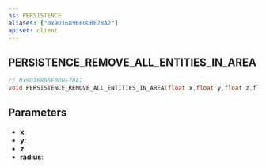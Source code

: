 ```yaml
---
ns: PERSISTENCE
aliases: ["0x9D16896F0DBE78A2"]
apiset: client
---
```

## PERSISTENCE_REMOVE_ALL_ENTITIES_IN_AREA

```c
// 0x9D16896F0DBE78A2
void PERSISTENCE_REMOVE_ALL_ENTITIES_IN_AREA(float x,float y,float z,float radius);
```


## Parameters
* **x**:
* **y**:
* **z**:
* **radius**:




